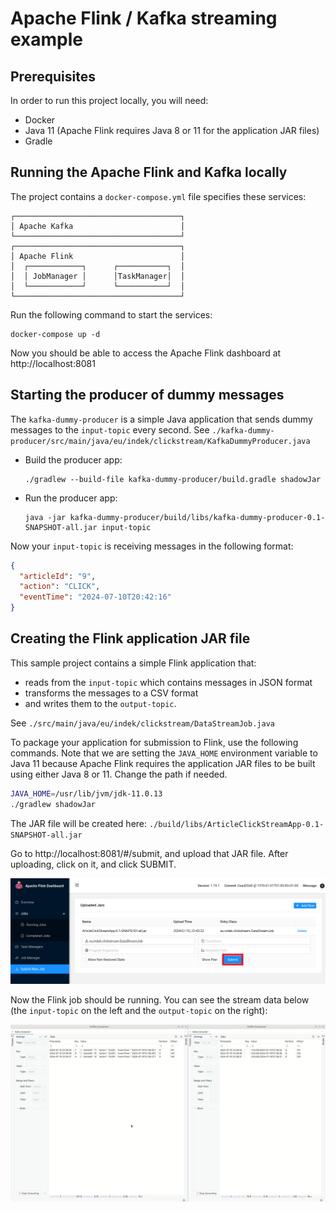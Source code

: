 # Apache Flink / Kafka streaming example

## Prerequisites

In order to run this project locally, you will need:
- Docker
- Java 11 (Apache Flink requires Java 8 or 11 for the application JAR files)
- Gradle

## Running the Apache Flink and Kafka locally

The project contains a `docker-compose.yml` file specifies these services:
```
┌─────────────────────────────────────┐
│ Apache Kafka                        │
└─────────────────────────────────────┘ 
┌─────────────────────────────────────┐
│ Apache Flink                        │
│  ┌────────────┐      ┌───────────┐  │
│  │ JobManager │      │TaskManager│  │
│  └────────────┘      └───────────┘  │
└─────────────────────────────────────┘
```

Run the following command to start the services:
```shell
docker-compose up -d
```

Now you should be able to access the Apache Flink dashboard at http://localhost:8081

## Starting the producer of dummy messages

The `kafka-dummy-producer` is a simple Java application that sends dummy messages to the `input-topic` every second.
See `./kafka-dummy-producer/src/main/java/eu/indek/clickstream/KafkaDummyProducer.java`

- Build the producer app:
  ```
  ./gradlew --build-file kafka-dummy-producer/build.gradle shadowJar
  ```
- Run the producer app:
  ```
  java -jar kafka-dummy-producer/build/libs/kafka-dummy-producer-0.1-SNAPSHOT-all.jar input-topic
  ```

Now your `input-topic` is receiving messages in the following format:

```json
{
  "articleId": "9",
  "action": "CLICK",
  "eventTime": "2024-07-10T20:42:16"
}
```

## Creating the Flink application JAR file

This sample project contains a simple Flink application that:
- reads from the `input-topic` which contains messages in JSON format 
- transforms the messages to a CSV format
- and writes them to the `output-topic`.

See `./src/main/java/eu/indek/clickstream/DataStreamJob.java`

To package your application for submission to Flink, use the following commands. 
Note that we are setting the `JAVA_HOME` environment variable to Java 11 because Apache Flink requires the application JAR files to be built using either Java 8 or 11. 
Change the path if needed.

```bash
JAVA_HOME=/usr/lib/jvm/jdk-11.0.13
./gradlew shadowJar
```

The JAR file will be created here: `./build/libs/ArticleClickStreamApp-0.1-SNAPSHOT-all.jar`

Go to http://localhost:8081/#/submit, and upload that JAR file. After uploading, click on it, and click SUBMIT.

![](assets/upload-jar.png)

Now the Flink job should be running. You can see the stream data below (the `input-topic` on the left and the `output-topic` on the right):

![](assets/streams-preview.gif)
